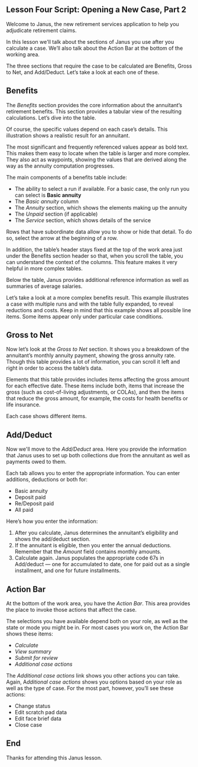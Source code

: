 ## Lesson Four Script: Opening a New Case, Part 2

Welcome to Janus, the new retirement services application to help you adjudicate retirement claims. 

In this lesson we'll talk about the sections of Janus you use after you calculate a case. We’ll also talk about the Action Bar at the bottom of the working area.

The three sections that require the case to be calculated are Benefits, Gross to Net, and Add/Deduct. Let’s take a look at each one of these.

## Benefits
The *Benefits* section provides the core information about the annuitant’s retirement benefits. This section provides a tabular view of the resulting calculations.  Let’s dive into the table.

Of course, the specific values depend on each case’s details. This illustration shows a realistic result for an annuitant. 

The most significant and frequently referenced values appear as bold text. This makes them easy to locate when the table is larger and more complex. They also act as waypoints, showing the values that are derived along the way as the annuity computation progresses.

The main components of a benefits table include:
- The ability to select a run if available. For a basic case, the only run you can select is **Basic annuity**
- The *Basic annuity* column 
- The *Annuity* section, which shows the elements making up the annuity
- The  *Unpaid* section (if applicable)
- The *Service* section, which shows details of the service

Rows that have subordinate data allow you to show or hide that detail. To do so, select the arrow at the beginning of a row.

In addition, the table’s header stays fixed at the top of the work area just under the Benefits section header so that, when you scroll the table, you can understand the context of the columns. This feature makes it very helpful in more complex tables.

Below the table, Janus provides additional reference information as well as summaries of average salaries.

Let’s take a look at a more complex benefits result. This example illustrates a case with multiple runs and with the table fully expanded, to reveal reductions and costs. Keep in mind that this example shows all possible line items. Some items appear only under particular case conditions.

## Gross to Net
Now let’s look at the *Gross to Net* section. It shows you a breakdown of the annuitant’s monthly annuity payment, showing the gross annuity rate. Though this table provides a lot of information, you can scroll it left and right in order to access the table’s data. 

Elements that this table provides includes items affecting the gross amount for each effective date. These items include both, items that increase the gross (such as cost-of-living adjustments, or COLAs),  and then the items that reduce the gross amount, for example, the costs for health benefits or life insurance. 

Each case shows different items. 

## Add/Deduct
Now we'll move to the *Add/Deduct* area. 
Here you provide the information that Janus uses to set up both collections due from the annuitant as well as payments owed to them.

Each tab allows you to enter the appropriate information. You can enter additions, deductions or both for:
- Basic annuity
- Deposit paid
- Re/Deposit paid
- All paid

Here’s how you enter the information:
1. After you calculate, Janus determines the annuitant’s eligibility and shows the add/deduct section.
2. If the annuitant is eligible, then you  enter the annual deductions. Remember that the *Amount* field contains monthly amounts. 
3. Calculate again. 
	Janus populates the appropriate code 67s in Add/deduct — one for accumulated to date, one for paid out as a single installment, and one for future installments.

## Action Bar
At the bottom of the work area, you have the *Action Bar*. This area provides the place to invoke those actions that affect the case.

The selections you have available depend both on your role, as well as the state or mode you might be in. For most cases you work on, the Action Bar shows these items:
- *Calculate*
- *View summary*
- *Submit for review*
- *Additional case actions*

The *Additional case actions* link shows you other actions you can take. Again, A*dditional case actions* shows you options based on your role as well as the type of case. For the most part, however, you’ll see these actions:
- Change status
- Edit scratch pad data
- Edit face brief data
- Close case

## End
Thanks for attending this Janus lesson.
